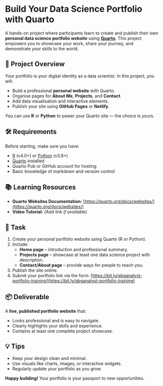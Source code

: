 # Build Your Data Science Portfolio with Quarto

A hands-on project where participants learn to create and publish their own **personal data science portfolio website** using **[Quarto](https://quarto.org/)**. This project empowers you to showcase your work, share your journey, and demonstrate your skills to the world.

## 🚀 Project Overview

Your portfolio is your digital identity as a data scientist. In this project, you will:
- Build a professional **personal website** with Quarto.
- Organise pages for **About Me**, **Projects**, and **Contact**.
- Add data visualisation and interactive elements.
- Publish your site using **GitHub Pages** or **Netlify**.

You can use **R** or **Python** to power your Quarto site — the choice is yours.

## 🛠 Requirements

Before starting, make sure you have:
- [R](https://cran.r-project.org/) (v4.0+) or [Python](https://www.python.org/) (v3.8+)
- [Quarto](https://quarto.org/docs/get-started/) installed
- Quarto Pub or GitHub account for hosting
- Basic knowledge of markdown and version control

## 📚 Learning Resources

- **Quarto Websites Documentation:** [https://quarto.org/docs/websites/](https://quarto.org/docs/websites/)
- **Video Tutorial:** _(Add link if available)_

## 📌 Task

1. Create your personal portfolio website using Quarto (R or Python).
2. Include:
   - **Home page** – introduction and professional summary.
   - **Projects page** – showcase at least one data science project with description.
   - **Contact/About page** – provide ways for people to reach you.
3. Publish the site online.
4. Submit your portfolio link via the form: [https://bit.ly/gbganalyst-portfolio-training](https://bit.ly/gbganalyst-portfolio-training)

## 📦 Deliverable

A **live, published portfolio website** that:
- Looks professional and is easy to navigate.
- Clearly highlights your skills and experience.
- Contains at least one complete project showcase.

## 💡 Tips
- Keep your design clean and minimal.
- Use visuals like charts, images, or interactive widgets.
- Regularly update your portfolio as you grow.

**Happy building!** Your portfolio is your passport to new opportunities.
